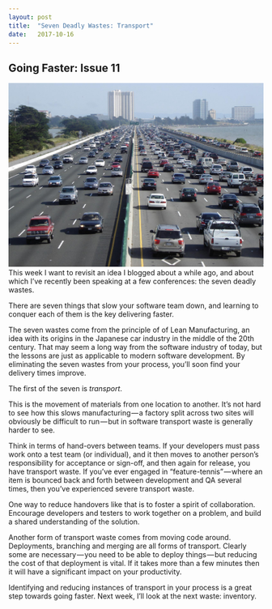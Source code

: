 ```yaml
---
layout:	post
title:	"Seven Deadly Wastes: Transport"
date:	2017-10-16
---
```


## Going Faster: Issue 11

![](/img/0*zVLZhb7BXF41Cnik.jpg)This week I want to revisit an idea I blogged about a while ago, and about which I’ve recently been speaking at a few conferences: the seven deadly wastes.

There are seven things that slow your software team down, and learning to conquer each of them is the key delivering faster.

The seven wastes come from the principle of of Lean Manufacturing, an idea with its origins in the Japanese car industry in the middle of the 20th century. That may seem a long way from the software industry of today, but the lessons are just as applicable to modern software development. By eliminating the seven wastes from your process, you’ll soon find your delivery times improve.

The first of the seven is _transport_.

This is the movement of materials from one location to another. It’s not hard to see how this slows manufacturing — a factory split across two sites will obviously be difficult to run — but in software transport waste is generally harder to see.

Think in terms of hand-overs between teams. If your developers must pass work onto a test team (or individual), and it then moves to another person’s responsibility for acceptance or sign-off, and then again for release, you have transport waste. If you’ve ever engaged in “feature-tennis” — where an item is bounced back and forth between development and QA several times, then you’ve experienced severe transport waste.

One way to reduce handovers like that is to foster a spirit of collaboration. Encourage developers and testers to work together on a problem, and build a shared understanding of the solution.

Another form of transport waste comes from moving code around. Deployments, branching and merging are all forms of transport. Clearly some are necessary — you need to be able to deploy things — but reducing the cost of that deployment is vital. If it takes more than a few minutes then it will have a significant impact on your productivity.

Identifying and reducing instances of transport in your process is a great step towards going faster. Next week, I’ll look at the next waste: inventory.
